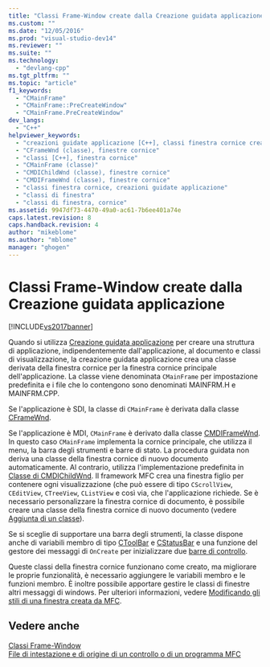```yaml
---
title: "Classi Frame-Window create dalla Creazione guidata applicazione | Microsoft Docs"
ms.custom: ""
ms.date: "12/05/2016"
ms.prod: "visual-studio-dev14"
ms.reviewer: ""
ms.suite: ""
ms.technology: 
  - "devlang-cpp"
ms.tgt_pltfrm: ""
ms.topic: "article"
f1_keywords: 
  - "CMainFrame"
  - "CMainFrame::PreCreateWindow"
  - "CMainFrame.PreCreateWindow"
dev_langs: 
  - "C++"
helpviewer_keywords: 
  - "creazioni guidate applicazione [C++], classi finestra cornice create da"
  - "CFrameWnd (classe), finestre cornice"
  - "classi [C++], finestra cornice"
  - "CMainFrame (classe)"
  - "CMDIChildWnd (classe), finestre cornice"
  - "CMDIFrameWnd (classe), finestre cornice"
  - "classi finestra cornice, creazioni guidate applicazione"
  - "classi di finestra"
  - "classi di finestra, cornice"
ms.assetid: 9947df73-4470-49a0-ac61-7b6ee401a74e
caps.latest.revision: 8
caps.handback.revision: 4
author: "mikeblome"
ms.author: "mblome"
manager: "ghogen"
---
```

# Classi Frame-Window create dalla Creazione guidata applicazione
[!INCLUDE[vs2017banner](../assembler/inline/includes/vs2017banner.md)]

Quando si utilizza [Creazione guidata applicazione](../ide/creating-desktop-projects-by-using-application-wizards.md) per creare una struttura di applicazione, indipendentemente dall'applicazione, al documento e classi di visualizzazione, la creazione guidata applicazione crea una classe derivata della finestra cornice per la finestra cornice principale dell'applicazione.  La classe viene denominata `CMainFrame` per impostazione predefinita e i file che lo contengono sono denominati MAINFRM.H e MAINFRM.CPP.  
  
 Se l'applicazione è SDI, la classe di `CMainFrame` è derivata dalla classe [CFrameWnd](../mfc/reference/cframewnd-class.md).  
  
 Se l'applicazione è MDI, `CMainFrame` è derivato dalla classe [CMDIFrameWnd](../mfc/reference/cmdiframewnd-class.md).  In questo caso `CMainFrame` implementa la cornice principale, che utilizza il menu, la barra degli strumenti e barre di stato.  La procedura guidata non deriva una classe della finestra cornice di nuovo documento automaticamente.  Al contrario, utilizza l'implementazione predefinita in [Classe di CMDIChildWnd](../mfc/reference/cmdichildwnd-class.md).  Il framework MFC crea una finestra figlio per contenere ogni visualizzazione \(che può essere di tipo `CScrollView`, `CEditView`, `CTreeView`, `CListView` e così via, che l'applicazione richiede.  Se è necessario personalizzare la finestra cornice di documento, è possibile creare una classe della finestra cornice di nuovo documento \(vedere [Aggiunta di un classe](../ide/adding-a-class-visual-cpp.md)\).  
  
 Se si sceglie di supportare una barra degli strumenti, la classe dispone anche di variabili membro di tipo [CToolBar](../mfc/reference/ctoolbar-class.md) e [CStatusBar](../mfc/reference/cstatusbar-class.md) e una funzione del gestore dei messaggi di `OnCreate` per inizializzare due [barre di controllo](../mfc/control-bars.md).  
  
 Queste classi della finestra cornice funzionano come creato, ma migliorare le proprie funzionalità, è necessario aggiungere le variabili membro e le funzioni membro.  È inoltre possibile apportare gestire le classi di finestre altri messaggi di windows.  Per ulteriori informazioni, vedere [Modificando gli stili di una finestra creata da MFC](../mfc/changing-the-styles-of-a-window-created-by-mfc.md).  
  
## Vedere anche  
 [Classi Frame\-Window](../mfc/frame-window-classes.md)   
 [File di intestazione e di origine di un controllo o di un programma MFC](../ide/mfc-program-or-control-source-and-header-files.md)